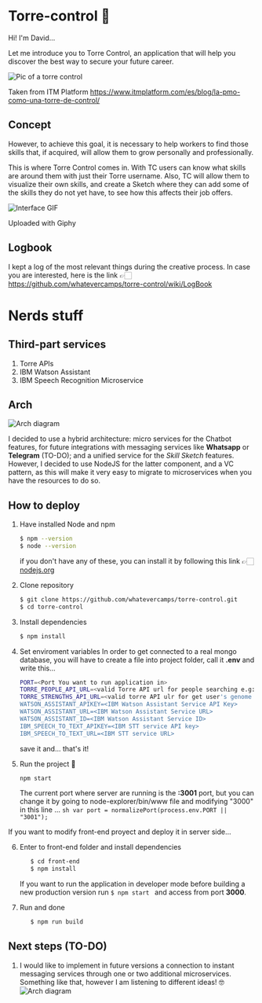# Torre-control 🛫

Hi! I'm David...

Let me introduce you to Torre Control, an application that will help you discover the best way to secure your future career.

![Pic of a torre control](https://www.itmplatform.com/lib/uploads/59609188_m.jpg "Pic of a torre control")

Taken from ITM Platform https://www.itmplatform.com/es/blog/la-pmo-como-una-torre-de-control/

## Concept

However, to achieve this goal, it is necessary to help workers to find those skills that, if acquired, will allow them to grow personally and professionally.

This is where Torre Control comes in. With TC users can know what skills are around them with just their Torre username. Also, TC will allow them to visualize their own skills, and create a Sketch where they can add some of the skills they do not yet have, to see how this affects their job offers.

![Interface GIF](https://media3.giphy.com/media/zw9G2dm4c5T8s0dAhA/giphy.gif "Torre Control overview")

Uploaded with Giphy

## Logbook

I kept a log of the most relevant things during the creative process. In case you are interested, here is the link 👉🏻 https://github.com/whatevercamps/torre-control/wiki/LogBook

# Nerds stuff

## Third-part services

1.  Torre APIs
2.  IBM Watson Assistant
3.  IBM Speech Recognition Microservice

## Arch

![Arch diagram](https://i.imgur.com/aJNbjvA.png "Architecture Diagram")

I decided to use a hybrid architecture: micro services for the Chatbot features, for future integrations with messaging services like **Whatsapp** or **Telegram** (TO-DO); and a unified service for the _Skill Sketch_ features. However, I decided to use NodeJS for the latter component, and a VC pattern, as this will make it very easy to migrate to microservices when you have the resources to do so.

## How to deploy

1. Have installed Node and npm
   ```sh
   $ npm --version
   $ node --version
   ```
   if you don't have any of these, you can install it by following this link 👉🏻 [nodejs.org](https://nodejs.org/)
2. Clone repository

   ```sh
   $ git clone https://github.com/whatevercamps/torre-control.git
   $ cd torre-control
   ```

3. Install dependencies

   ```sh
   $ npm install
   ```

4. Set enviroment variables
   In order to get connected to a real mongo database, you will have to create a file into project folder, call it **.env** and write this...

   ```sh
   PORT=<Port You want to run application in>
   TORRE_PEOPLE_API_URL=<valid Torre API url for people searching e.g: https://search.torre.co/people/_search/?aggregate=true>
   TORRE_STRENGTHS_API_URL=<valid torre API ulr for get user's genome e.g https://torre.co/api/genome/bios/<username>/strengths-skills>
   WATSON_ASSISTANT_APIKEY=<IBM Watson Assistant Service API Key>
   WATSON_ASSISTANT_URL=<IBM Watson Assistant Service URL>
   WATSON_ASSISTANT_ID=<IBM Watson Assistant Service ID>
   IBM_SPEECH_TO_TEXT_APIKEY=<IBM STT service API key>
   IBM_SPEECH_TO_TEXT_URL=<IBM STT service URL>
   ```

   save it and... that's it!

5. Run the project 🎉
   ```sh
   npm start
   ```
   The current port where server are running is the **:3001** port, but you can change it by going to node-explorer/bin/www file and modifying "3000" in this line ... `sh var port = normalizePort(process.env.PORT || "3001");`

If you want to modify front-end proyect and deploy it in server side...

6. Enter to front-end folder and install dependencies

   ```sh
      $ cd front-end
      $ npm install
   ```

   If you want to run the application in developer mode before building a new production version run `$ npm start ` and access from port **3000**.

7. Run and done
   ```sh
      $ npm run build
   ```

## Next steps (TO-DO)

1. I would like to implement in future versions a connection to instant messaging services through one or two additional microservices. Something like that, however I am listening to different ideas! 🤓
   ![Arch diagram](https://i.imgur.com/Tk2tZTA.png "Architecture Diagram")
